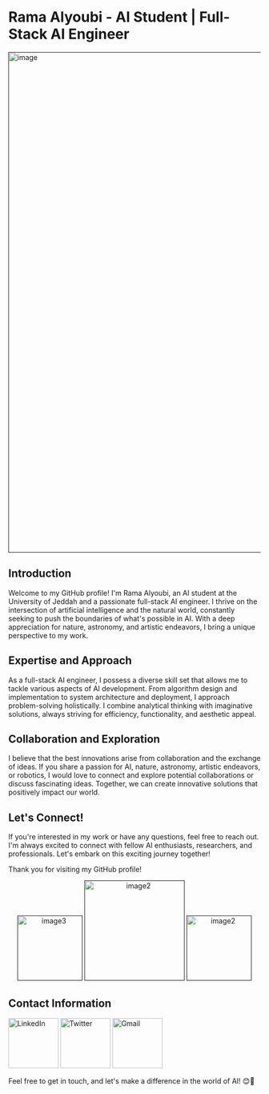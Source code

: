 # Rama Alyoubi - AI Student | Full-Stack AI Engineer

<a href=""><img src="https://i.pinimg.com/originals/6f/04/0b/6f040b4a4db555dd98a603a81872ecdf.gif" alt="image" width="1000"></a>

## Introduction

Welcome to my GitHub profile! I'm Rama Alyoubi, an AI student at the University of Jeddah and a passionate full-stack AI engineer. I thrive on the intersection of artificial intelligence and the natural world, constantly seeking to push the boundaries of what's possible in AI. With a deep appreciation for nature, astronomy, and artistic endeavors, I bring a unique perspective to my work. 

## Expertise and Approach

As a full-stack AI engineer, I possess a diverse skill set that allows me to tackle various aspects of AI development. From algorithm design and implementation to system architecture and deployment, I approach problem-solving holistically. I combine analytical thinking with imaginative solutions, always striving for efficiency, functionality, and aesthetic appeal. 

## Collaboration and Exploration

I believe that the best innovations arise from collaboration and the exchange of ideas. If you share a passion for AI, nature, astronomy, artistic endeavors, or robotics, I would love to connect and explore potential collaborations or discuss fascinating ideas. Together, we can create innovative solutions that positively impact our world. 

## Let's Connect!

If you're interested in my work or have any questions, feel free to reach out. I'm always excited to connect with fellow AI enthusiasts, researchers, and professionals. Let's embark on this exciting journey together!

Thank you for visiting my GitHub profile!


<p align="center"> <a href=""><img src="https://i.pinimg.com/originals/1f/7e/95/1f7e952c4a4c7f2d7b7c2bf923baee67.gif" alt="image3" width="130"></a> <a href=""><img src="https://i.pinimg.com/originals/56/7a/09/567a0964671de5b98b70583fe81ae5b0.gif" alt="image2" width="200"></a> <a href=""><img src="https://i.pinimg.com/originals/1f/7e/95/1f7e952c4a4c7f2d7b7c2bf923baee67.gif" alt="image2" width="130"></a> </p>

## Contact Information

<a href="https://www.linkedin.com/in/rama-alyoubi/"><img src="https://cliply.co/wp-content/uploads/2021/02/372102050_LINKEDIN_ICON_TRANSPARENT_1080.gif" alt="LinkedIn" width="100"></a> <a href="https://twitter.com/Rama_Alyoubi"><img src="https://cliply.co/wp-content/uploads/2021/09/CLIPLY_372109260_TWITTER_LOGO_400.gif" alt="Twitter" width="100"></a> <a href="mailto:Rama.Mohammed.Alyoubi@gmail.com"><img src="https://moein.video/wp-content/uploads/2022/12/gmail-logo-gif-gmail-icon-gif-royalty-free-animated-icon-gif-350px-after-effects-project.gif" alt="Gmail" width="100"></a>

Feel free to get in touch, and let's make a difference in the world of AI! 😊🚀

